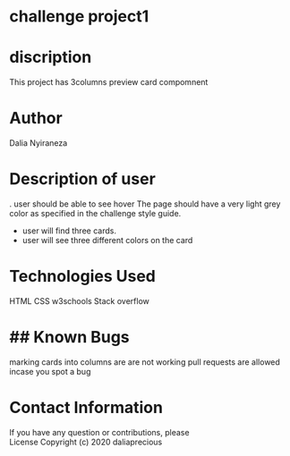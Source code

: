 
# challenge project1
 # discription
 This project has 3columns preview card compomnent

# Author
Dalia Nyiraneza
# Description of user
. user should be able to see hover
The page should have a very light grey color as specified in the challenge style guide. 
- user will find  three cards.
- user will see three different colors on the card
 
# Technologies Used
 
HTML
CSS
w3schools
Stack overflow
# ## Known Bugs
marking  cards into columns are  are not working 
 pull requests are allowed incase you spot a bug
# Contact Information
If you have any question or contributions, please   
License
Copyright (c) 2020 daliaprecious
